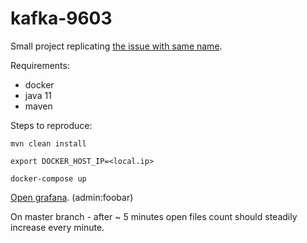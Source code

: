 # kafka-9603

Small project replicating [the issue with same name](https://issues.apache.org/jira/browse/KAFKA-9603).

Requirements:
* docker
* java 11
* maven

Steps to reproduce:

`mvn clean install`

`export DOCKER_HOST_IP=<local.ip>`

`docker-compose up`

[Open grafana](http://localhost:3000/d/Zb54iIqZk/open-files?panelId=2&fullscreen&orgId=1&refresh=10s). (admin:foobar)

On master branch - after ~ 5 minutes open files count should steadily increase every minute.
